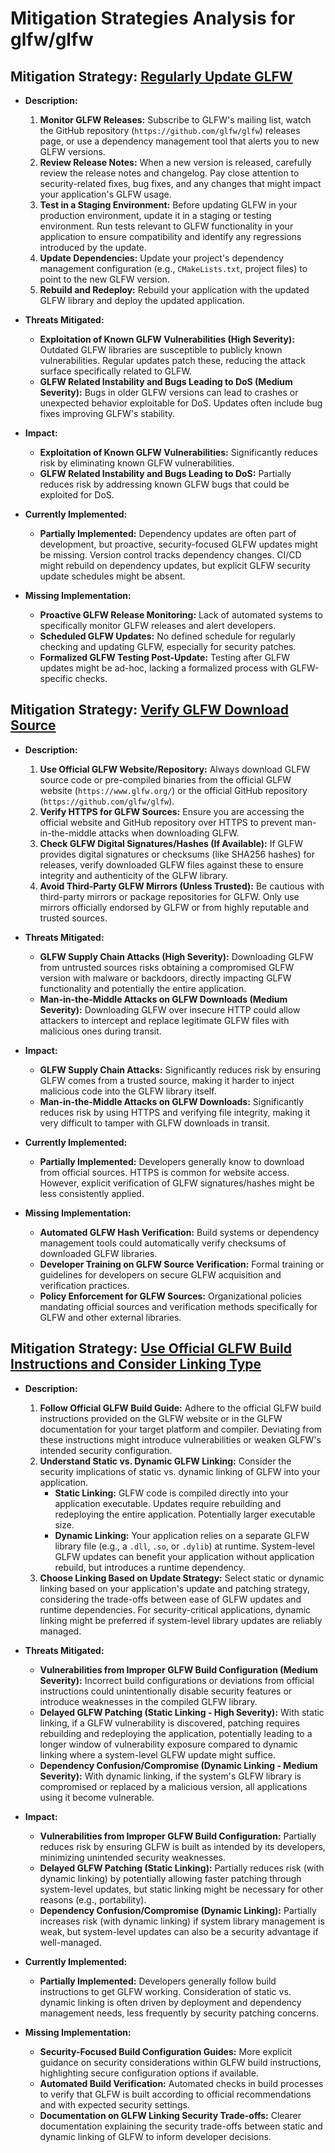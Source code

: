 # Mitigation Strategies Analysis for glfw/glfw

## Mitigation Strategy: [Regularly Update GLFW](./mitigation_strategies/regularly_update_glfw.md)

*   **Description:**
    1.  **Monitor GLFW Releases:** Subscribe to GLFW's mailing list, watch the GitHub repository (`https://github.com/glfw/glfw`) releases page, or use a dependency management tool that alerts you to new GLFW versions.
    2.  **Review Release Notes:** When a new version is released, carefully review the release notes and changelog. Pay close attention to security-related fixes, bug fixes, and any changes that might impact your application's GLFW usage.
    3.  **Test in a Staging Environment:** Before updating GLFW in your production environment, update it in a staging or testing environment. Run tests relevant to GLFW functionality in your application to ensure compatibility and identify any regressions introduced by the update.
    4.  **Update Dependencies:** Update your project's dependency management configuration (e.g., `CMakeLists.txt`, project files) to point to the new GLFW version.
    5.  **Rebuild and Redeploy:** Rebuild your application with the updated GLFW library and deploy the updated application.

*   **Threats Mitigated:**
    *   **Exploitation of Known GLFW Vulnerabilities (High Severity):** Outdated GLFW libraries are susceptible to publicly known vulnerabilities. Regular updates patch these, reducing the attack surface specifically related to GLFW.
    *   **GLFW Related Instability and Bugs Leading to DoS (Medium Severity):** Bugs in older GLFW versions can lead to crashes or unexpected behavior exploitable for DoS. Updates often include bug fixes improving GLFW's stability.

*   **Impact:**
    *   **Exploitation of Known GLFW Vulnerabilities:** Significantly reduces risk by eliminating known GLFW vulnerabilities.
    *   **GLFW Related Instability and Bugs Leading to DoS:** Partially reduces risk by addressing known GLFW bugs that could be exploited for DoS.

*   **Currently Implemented:**
    *   **Partially Implemented:** Dependency updates are often part of development, but proactive, security-focused GLFW updates might be missing. Version control tracks dependency changes. CI/CD might rebuild on dependency updates, but explicit GLFW security update schedules might be absent.

*   **Missing Implementation:**
    *   **Proactive GLFW Release Monitoring:** Lack of automated systems to specifically monitor GLFW releases and alert developers.
    *   **Scheduled GLFW Updates:** No defined schedule for regularly checking and updating GLFW, especially for security patches.
    *   **Formalized GLFW Testing Post-Update:** Testing after GLFW updates might be ad-hoc, lacking a formalized process with GLFW-specific checks.

## Mitigation Strategy: [Verify GLFW Download Source](./mitigation_strategies/verify_glfw_download_source.md)

*   **Description:**
    1.  **Use Official GLFW Website/Repository:** Always download GLFW source code or pre-compiled binaries from the official GLFW website (`https://www.glfw.org/`) or the official GitHub repository (`https://github.com/glfw/glfw`).
    2.  **Verify HTTPS for GLFW Sources:** Ensure you are accessing the official website and GitHub repository over HTTPS to prevent man-in-the-middle attacks when downloading GLFW.
    3.  **Check GLFW Digital Signatures/Hashes (If Available):** If GLFW provides digital signatures or checksums (like SHA256 hashes) for releases, verify downloaded GLFW files against these to ensure integrity and authenticity of the GLFW library.
    4.  **Avoid Third-Party GLFW Mirrors (Unless Trusted):** Be cautious with third-party mirrors or package repositories for GLFW. Only use mirrors officially endorsed by GLFW or from highly reputable and trusted sources.

*   **Threats Mitigated:**
    *   **GLFW Supply Chain Attacks (High Severity):** Downloading GLFW from untrusted sources risks obtaining a compromised GLFW version with malware or backdoors, directly impacting GLFW functionality and potentially the entire application.
    *   **Man-in-the-Middle Attacks on GLFW Downloads (Medium Severity):** Downloading GLFW over insecure HTTP could allow attackers to intercept and replace legitimate GLFW files with malicious ones during transit.

*   **Impact:**
    *   **GLFW Supply Chain Attacks:** Significantly reduces risk by ensuring GLFW comes from a trusted source, making it harder to inject malicious code into the GLFW library itself.
    *   **Man-in-the-Middle Attacks on GLFW Downloads:** Significantly reduces risk by using HTTPS and verifying file integrity, making it very difficult to tamper with GLFW downloads in transit.

*   **Currently Implemented:**
    *   **Partially Implemented:** Developers generally know to download from official sources. HTTPS is common for website access. However, explicit verification of GLFW signatures/hashes might be less consistently applied.

*   **Missing Implementation:**
    *   **Automated GLFW Hash Verification:** Build systems or dependency management tools could automatically verify checksums of downloaded GLFW libraries.
    *   **Developer Training on GLFW Source Verification:** Formal training or guidelines for developers on secure GLFW acquisition and verification practices.
    *   **Policy Enforcement for GLFW Sources:** Organizational policies mandating official sources and verification methods specifically for GLFW and other external libraries.

## Mitigation Strategy: [Use Official GLFW Build Instructions and Consider Linking Type](./mitigation_strategies/use_official_glfw_build_instructions_and_consider_linking_type.md)

*   **Description:**
    1.  **Follow Official GLFW Build Guide:** Adhere to the official GLFW build instructions provided on the GLFW website or in the GLFW documentation for your target platform and compiler. Deviating from these instructions might introduce vulnerabilities or weaken GLFW's intended security configuration.
    2.  **Understand Static vs. Dynamic GLFW Linking:** Consider the security implications of static vs. dynamic linking of GLFW into your application.
        *   **Static Linking:**  GLFW code is compiled directly into your application executable.  Updates require rebuilding and redeploying the entire application. Potentially larger executable size.
        *   **Dynamic Linking:** Your application relies on a separate GLFW library file (e.g., a `.dll`, `.so`, or `.dylib`) at runtime. System-level GLFW updates can benefit your application without application rebuild, but introduces a runtime dependency.
    3.  **Choose Linking Based on Update Strategy:** Select static or dynamic linking based on your application's update and patching strategy, considering the trade-offs between ease of GLFW updates and runtime dependencies. For security-critical applications, dynamic linking might be preferred if system-level library updates are reliably managed.

*   **Threats Mitigated:**
    *   **Vulnerabilities from Improper GLFW Build Configuration (Medium Severity):** Incorrect build configurations or deviations from official instructions could unintentionally disable security features or introduce weaknesses in the compiled GLFW library.
    *   **Delayed GLFW Patching (Static Linking - High Severity):** With static linking, if a GLFW vulnerability is discovered, patching requires rebuilding and redeploying the application, potentially leading to a longer window of vulnerability exposure compared to dynamic linking where a system-level GLFW update might suffice.
    *   **Dependency Confusion/Compromise (Dynamic Linking - Medium Severity):** With dynamic linking, if the system's GLFW library is compromised or replaced by a malicious version, all applications using it become vulnerable.

*   **Impact:**
    *   **Vulnerabilities from Improper GLFW Build Configuration:** Partially reduces risk by ensuring GLFW is built as intended by its developers, minimizing unintended security weaknesses.
    *   **Delayed GLFW Patching (Static Linking):** Partially reduces risk (with dynamic linking) by potentially allowing faster patching through system-level updates, but static linking might be necessary for other reasons (e.g., portability).
    *   **Dependency Confusion/Compromise (Dynamic Linking):** Partially increases risk (with dynamic linking) if system library management is weak, but system-level updates can also be a security advantage if well-managed.

*   **Currently Implemented:**
    *   **Partially Implemented:** Developers generally follow build instructions to get GLFW working.  Consideration of static vs. dynamic linking is often driven by deployment and dependency management needs, less frequently by security patching concerns.

*   **Missing Implementation:**
    *   **Security-Focused Build Configuration Guides:**  More explicit guidance on security considerations within GLFW build instructions, highlighting secure configuration options if available.
    *   **Automated Build Verification:**  Automated checks in build processes to verify that GLFW is built according to official recommendations and with expected security settings.
    *   **Documentation on GLFW Linking Security Trade-offs:** Clearer documentation explaining the security trade-offs between static and dynamic linking of GLFW to inform developer decisions.

